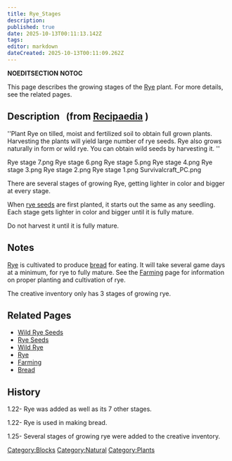 ```yaml
---
title: Rye_Stages
description: 
published: true
date: 2025-10-13T00:11:13.142Z
tags: 
editor: markdown
dateCreated: 2025-10-13T00:11:09.262Z
---
```


__NOEDITSECTION__ __NOTOC__

This page describes the growing stages of the [Rye](Rye "wikilink")
plant. For more details, see the related pages. 

## Description   (from [Recipaedia](Recipaedia "wikilink") ) 

''Plant Rye on tilled, moist and fertilized soil to obtain full grown
plants. Harvesting the plants will yield large number of rye seeds. Rye
also grows naturally in form or wild rye. You can obtain wild seeds by
harvesting it. ''

Rye stage 7.png Rye stage 6.png Rye stage 5.png Rye stage 4.png Rye
stage 3.png Rye stage 2.png Rye stage 1.png Survivalcraft_PC.png

There are several stages of growing Rye, getting lighter in color and
bigger at every stage. 

When [rye seeds](Rye_Seeds "wikilink") are first planted, it starts out
the same as any seedling. Each stage gets lighter in color and bigger
until it is fully mature. 

Do not harvest it until it is fully mature. 

## Notes 

[Rye](Rye "wikilink") is cultivated to produce [bread](bread "wikilink")
for eating. It will take several game days at a minimum, for rye to
fully mature. See the [Farming](Farming "wikilink") page for information
on proper planting and cultivation of rye. 

The creative inventory only has 3 stages of growing rye. 

## Related Pages 

  - [Wild Rye Seeds](Wild_Rye_Seeds "wikilink")
  - [Rye Seeds](Rye_Seeds "wikilink")
  - [Wild Rye](Wild_Rye "wikilink")
  - [Rye](Rye "wikilink")
  - [Farming](Farming "wikilink")
  - [Bread](Bread "wikilink")

## History

1.22- Rye was added as well as its 7 other stages.

1.22- Rye is used in making bread.

1.25- Several stages of growing rye were added to the creative
inventory.

[Category:Blocks](Category:Blocks "wikilink")
[Category:Natural](Category:Natural "wikilink")
[Category:Plants](Category:Plants "wikilink")